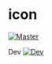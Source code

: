 # icon

[![Master](https://github.com/pblxptr/icon/actions/workflows/cmake.yml/badge.svg?branch=master)](https://github.com/pblxptr/icon/actions/workflows/cmake.yml)

Dev [![Dev](https://github.com/pblxptr/icon/actions/workflows/cmake.yml/badge.svg?branch=dev)](https://github.com/pblxptr/icon/actions/workflows/cmake.yml)

